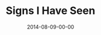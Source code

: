 ---
layout: message
category: message
series: "Wonders"
title: "Signs I Have Seen"
date: 2014-08-09-00-00
message_id: 881
sc-permalink-url: ""
audio: "http://s3.amazonaws.com/crossroads-media/messages/audio/wonders_05.mp3"
audio-duration: ":"
program: "http://s3.amazonaws.com/crossroads-media/documents/08_09-10_14Program.pdf"
description: ""
video: "http://s3.amazonaws.com/crossroads-media/messages/video/wonders_05.mp4"
video-duration: ":"
yt-video-id: ""
video-image: "http://s3.amazonaws.com/crossroads-media/images/wonders_05_still.jpg"
tag: 
 - crossroads
 - crossroads-church
 - brian-tome
 - program
explicit: false
---